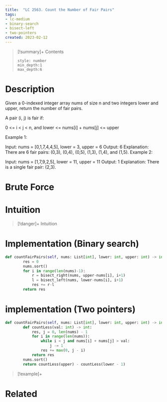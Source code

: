 ```yaml
---
title:  "LC 2563. Count the Number of Fair Pairs"
tags:
- lc-medium
- binary-search
- bisect-left
- two-pointers
created: 2023-02-12
---
```


>[!summary]+ Contents
>```toc
>style: number
>min_depth:1
>max_depth:6
>```

# Description
Given a 0-indexed integer array nums of size n and two integers lower and upper, return the number of fair pairs.

A pair (i, j) is fair if:

0 <= i < j < n, and
lower <= nums[i] + nums[j] <= upper
 

Example 1:

Input: nums = [0,1,7,4,4,5], lower = 3, upper = 6
Output: 6
Explanation: There are 6 fair pairs: (0,3), (0,4), (0,5), (1,3), (1,4), and (1,5).
Example 2:

Input: nums = [1,7,9,2,5], lower = 11, upper = 11
Output: 1
Explanation: There is a single fair pair: (2,3).
# Brute Force
# Intuition

>[!danger]+ Intuition

# Implementation (Binary search)
```python
def countFairPairs(self, nums: List[int], lower: int, upper: int) -> int:
        res = 0
        nums.sort()
        for i in range(len(nums)-1):
            r = bisect_right(nums, upper-nums[i], i+1)
            l = bisect_left(nums, lower-nums[i], i+1)
            res += r-l
        return res
```

# implementation (Two pointers)
```python
def countFairPairs(self, nums: List[int], lower: int, upper: int) -> int:
        def countLess(val: int) -> int:
            res, j = 0, len(nums) - 1
            for i in range(len(nums)):
                while i < j and nums[i] + nums[j] > val:
                    j -= 1
                res += max(0, j - i)
            return res
        nums.sort()
        return countLess(upper) - countLess(lower - 1)

```
>[!example]+ 


# Related
